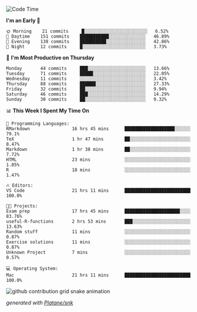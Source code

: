 <!--START_SECTION:waka-->
![Code Time](http://img.shields.io/badge/Code%20Time-169%20hrs%2026%20mins-blue)

**I'm an Early 🐤** 

```text
🌞 Morning    21 commits     █░░░░░░░░░░░░░░░░░░░░░░░░   6.52% 
🌆 Daytime    151 commits    ███████████░░░░░░░░░░░░░░   46.89% 
🌃 Evening    138 commits    ██████████░░░░░░░░░░░░░░░   42.86% 
🌙 Night      12 commits     █░░░░░░░░░░░░░░░░░░░░░░░░   3.73%

```
📅 **I'm Most Productive on Thursday** 

```text
Monday       44 commits     ███░░░░░░░░░░░░░░░░░░░░░░   13.66% 
Tuesday      71 commits     █████░░░░░░░░░░░░░░░░░░░░   22.05% 
Wednesday    11 commits     ░░░░░░░░░░░░░░░░░░░░░░░░░   3.42% 
Thursday     88 commits     ██████░░░░░░░░░░░░░░░░░░░   27.33% 
Friday       32 commits     ██░░░░░░░░░░░░░░░░░░░░░░░   9.94% 
Saturday     46 commits     ███░░░░░░░░░░░░░░░░░░░░░░   14.29% 
Sunday       30 commits     ██░░░░░░░░░░░░░░░░░░░░░░░   9.32%

```


📊 **This Week I Spent My Time On** 

```text
💬 Programming Languages: 
RMarkdown                16 hrs 45 mins      ███████████████████░░░░░░   79.1% 
TeX                      1 hr 47 mins        ██░░░░░░░░░░░░░░░░░░░░░░░   8.47% 
Markdown                 1 hr 38 mins        ██░░░░░░░░░░░░░░░░░░░░░░░   7.72% 
HTML                     23 mins             ░░░░░░░░░░░░░░░░░░░░░░░░░   1.85% 
R                        18 mins             ░░░░░░░░░░░░░░░░░░░░░░░░░   1.47%

🔥 Editors: 
VS Code                  21 hrs 11 mins      █████████████████████████   100.0%

🐱‍💻 Projects: 
Exam prep                17 hrs 45 mins      █████████████████████░░░░   83.76% 
useful-R-functions       2 hrs 53 mins       ███░░░░░░░░░░░░░░░░░░░░░░   13.63% 
Random stuff             11 mins             ░░░░░░░░░░░░░░░░░░░░░░░░░   0.87% 
Exercise solutions       11 mins             ░░░░░░░░░░░░░░░░░░░░░░░░░   0.87% 
Unknown Project          7 mins              ░░░░░░░░░░░░░░░░░░░░░░░░░   0.57%

💻 Operating System: 
Mac                      21 hrs 11 mins      █████████████████████████   100.0%

```


<!--END_SECTION:waka-->


<!--Snake Game-->
![github contribution grid snake animation](https://raw.githubusercontent.com/viggo-gascou/viggo-gascou/output/github-contribution-grid-snake.svg)

_generated with [Platane/snk](https://github.com/Platane/snk)_
<!--Snake Game-->

